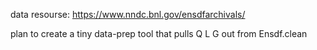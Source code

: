 data resourse: https://www.nndc.bnl.gov/ensdfarchivals/ 

plan to create a tiny data-prep tool that pulls Q L G out from Ensdf.clean
